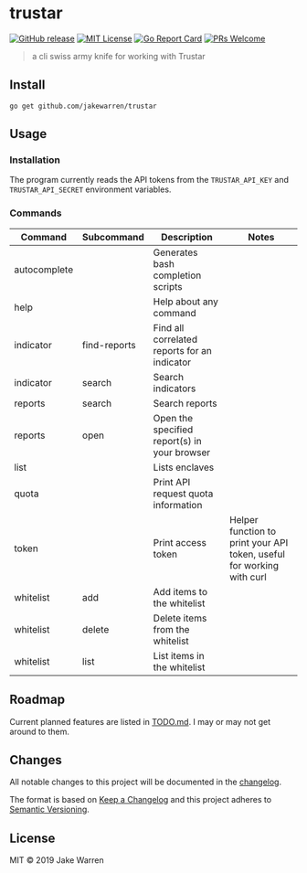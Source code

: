 # trustar
[![GitHub release](http://img.shields.io/github/release/jakewarren/trustar.svg?style=flat-square)](https://github.com/jakewarren/trustar/releases])
[![MIT License](http://img.shields.io/badge/license-MIT-blue.svg?style=flat-square)](https://github.com/jakewarren/trustar/blob/master/LICENSE)
[![Go Report Card](https://goreportcard.com/badge/github.com/jakewarren/trustar)](https://goreportcard.com/report/github.com/jakewarren/trustar)
[![PRs Welcome](https://img.shields.io/badge/PRs-welcome-brightgreen.svg?style=shields)](http://makeapullrequest.com)

> a cli swiss army knife for working with Trustar

## Install

```
go get github.com/jakewarren/trustar
```

## Usage

### Installation
The program currently reads the API tokens from the `TRUSTAR_API_KEY` and `TRUSTAR_API_SECRET` environment variables.

### Commands
| Command      | Subcommand   | Description                                  | Notes                                                                 |
|--------------|--------------|----------------------------------------------|-----------------------------------------------------------------------|
| autocomplete |              | Generates bash completion scripts            |                                                                       |
| help         |              | Help about any command                       |                                                                       |
| indicator    | find-reports | Find all correlated reports for an indicator |                                                                       |
| indicator    | search       | Search indicators                            |                                                                       |
| reports      | search       | Search reports                               |                                                                       |
| reports      | open         | Open the specified report(s) in your browser |                                                                       |
| list         |              | Lists enclaves                               |                                                                       |
| quota        |              | Print API request quota information          |                                                                       |
| token        |              | Print access token                           | Helper function to print your API token, useful for working with curl |
| whitelist    | add          | Add items to the whitelist                   |                                                                       |
| whitelist    | delete       | Delete items from the whitelist              |                                                                       |
| whitelist    | list         | List items in the whitelist                  |                                                                       |

## Roadmap

Current planned features are listed in [TODO.md](TODO.md). I may or may not get around to them.

## Changes

All notable changes to this project will be documented in the [changelog].

The format is based on [Keep a Changelog](http://keepachangelog.com/) and this project adheres to [Semantic Versioning](http://semver.org/).

## License

MIT © 2019 Jake Warren

[changelog]: https://github.com/jakewarren/trustar/blob/master/CHANGELOG.md
